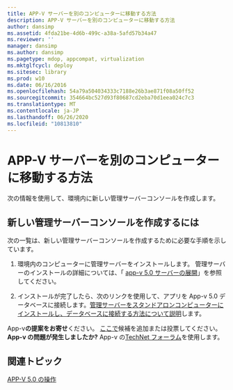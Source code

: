```yaml
---
title: APP-V サーバーを別のコンピューターに移動する方法
description: APP-V サーバーを別のコンピューターに移動する方法
author: dansimp
ms.assetid: 4fda21be-4d6b-499c-a38a-5afd57b34a47
ms.reviewer: ''
manager: dansimp
ms.author: dansimp
ms.pagetype: mdop, appcompat, virtualization
ms.mktglfcycl: deploy
ms.sitesec: library
ms.prod: w10
ms.date: 06/16/2016
ms.openlocfilehash: 54a79a504034333c7188e26b3ae871f08a50ff52
ms.sourcegitcommit: 354664bc527d93f80687cd2eba70d1eea024c7c3
ms.translationtype: MT
ms.contentlocale: ja-JP
ms.lasthandoff: 06/26/2020
ms.locfileid: "10813810"
---
```

# APP-V サーバーを別のコンピューターに移動する方法


次の情報を使用して、環境内に新しい管理サーバーコンソールを作成します。

## 新しい管理サーバーコンソールを作成するには


次の一覧は、新しい管理サーバーコンソールを作成するために必要な手順を示しています。

1.  環境内のコンピューターに管理サーバーをインストールします。 管理サーバーのインストールの詳細については、「 [app-v 5.0 サーバーの展開](deploying-the-app-v-50-server.md)」を参照してください。

2.  インストールが完了したら、次のリンクを使用して、アプリを App-v 5.0 データベースに接続します。[管理サーバーをスタンドアロンコンピューターにインストールし、データベースに接続する方法について説明](how-to-install-the-management-server-on-a-standalone-computer-and-connect-it-to-the-database.md)します。

App-v**の提案をお寄せ**ください。 [ここで](http://appv.uservoice.com/forums/280448-microsoft-application-virtualization)候補を追加または投票してください。 **App-v の問題が発生しましたか?** App-v の[TechNet フォーラム](https://social.technet.microsoft.com/Forums/home?forum=mdopappv)を使用します。

## 関連トピック


[APP-V 5.0 の操作](operations-for-app-v-50.md)

 

 





